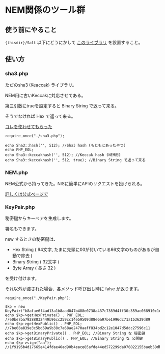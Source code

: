 ﻿# NEM関係のツール群

## 使う前にやること
`{thisdir}/Salt` 以下にどうにかして
[このライブラリ](https://github.com/devi/Salt) を設置すること。
## 使い方
### sha3.php
ただのsha3 (Keaccak) ライブラリ。

NEM用に古いKeccakに対応させてある。

第三引数にtrueを設定すると Binary String で返って来る。

そうでなければ Hex で返って来る。

[コレを使わせてもらった](https://github.com/0xbb/php-sha3)

```
require_once("./sha3.php");

echo Sha3::hash('', 512); //Sha3 hash (もともとあったやつ)
echo PHP_EOL;
echo Sha3::keccakhash('', 512); //Keccak hash (NEM用)
echo Sha3::keccakhash('', 512, true); //Binary String で返って来る
```

### NEM.php
NEM公式から持ってきた。NISに簡単にAPIのリクエストを投げられる。

[詳しくは公式ページで](https://github.com/NemProject/php2nem)
### KeyPair.php
秘密鍵からキーペアを生成します。

署名もできます。

new するときの秘密鍵は、

* Hex String ( 64文字, たまに先頭に00が付いている66文字のものがあるが自動で除去 )
* Binary String ( 32文字 )
* Byte Array ( 長さ 32 )

を受け付けます。

それ以外が渡された場合、各メソッド呼び出し時に false が返ります。
```
require_once("./KeyPair.php");

$kp = new KeyPair("b8afae6f4ad13a1b8aad047b488e0738a437c7389d4ff30c359ac068910c1d59");
echo $kp->getHexPrivate() . PHP_EOL; //e0be7ba79288832449b96cc259cc14e59509d88e6a97be1996dc71a153629d89
echo $kp->getHexPublic() . PHP_EOL; //7be68a839e3c5bd59a9b38c7a68ae2470aaff834bd2c12e1047d5ddc27596c11
echo $kp->getBinaryPrivate() . PHP_EOL; //Binary String な 秘密鍵
echo $kp->getBinaryPublic() . PHP_EOL; //Binary String な 公開鍵
echo $kp->sign("aa"); //1f9195b4d17665e414fdae46ad90b4eace85afde44ed572299da076022155baeb58db9afff27e7893d725798df798db3ff436b2a4e1974cb348eca4916e1210d

```
